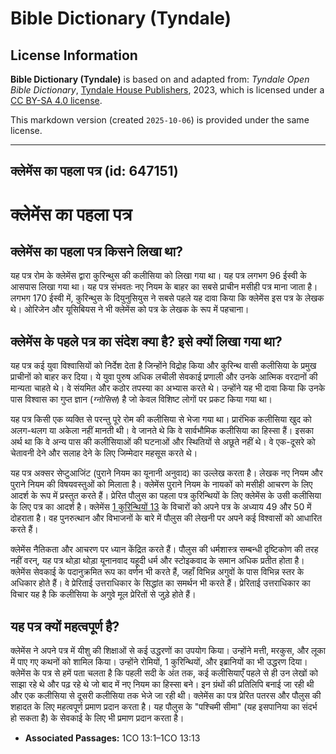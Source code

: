 # Bible Dictionary (Tyndale)

## License Information

**Bible Dictionary (Tyndale)** is based on and adapted from: _Tyndale Open Bible Dictionary_, [Tyndale House Publishers](https://tyndaleopenresources.com/), 2023, which is licensed under a [CC BY-SA 4.0 license](https://creativecommons.org/licenses/by-sa/4.0/legalcode.en).

This markdown version (created `2025-10-06`) is provided under the same license.



--------------------------------

## क्लेमेंस का पहला पत्र (id: 647151)

क्लेमेंस का पहला पत्र
=====================

क्लेमेंस का पहला पत्र किसने लिखा था?
------------------------------------

यह पत्र रोम के क्लेमेंस द्वारा कुरिन्थुस की कलीसिया को लिखा गया था। यह पत्र लगभग 96 ईस्वी के आसपास लिखा गया था। यह पत्र संभवतः नए नियम के बाहर का सबसे प्राचीन मसीही पत्र माना जाता है। लगभग 170 ईस्वी में, कुरिन्थुस के दियुनुसियुस ने सबसे पहले यह दावा किया कि क्लेमेंस इस पत्र के लेखक थे। ओरिजेन और यूसिबियस ने भी क्लेमेंस को पत्र के लेखक के रूप में पहचाना।

क्लेमेंस के पहले पत्र का संदेश क्या है? इसे क्यों लिखा गया था?
--------------------------------------------------------------

यह पत्र कई युवा विश्वासियों को निर्देश देता है जिन्होंने विद्रोह किया और कुरिन्थ वासी कलीसिया के प्रमुख प्राचीनों को बाहर कर दिया। ये युवा पुरुष अधिक लचीली सेवकाई प्रणाली और उनके आत्मिक वरदानों की मान्यता चाहते थे। वे संयमित और कठोर तपस्या का अभ्यास करते थे। उन्होंने यह भी दावा किया कि उनके पास विश्वास का गुप्त ज्ञान (*ग्नोसिस*) है जो केवल विशिष्ट लोगों पर प्रकट किया गया था।

यह पत्र किसी एक व्यक्ति से परन्तु पूरे रोम की कलीसिया से भेजा गया था। प्रारंभिक कलीसिया खुद को अलग\-थलग या अकेला नहीं मानती थी। वे जानते थे कि वे सार्वभौमिक कलीसिया का हिस्सा हैं। इसका अर्थ था कि वे अन्य पास की कलीसियाओं की घटनाओं और स्थितियों से अछूते नहीं थे। वे एक\-दूसरे को चेतावनी देने और सलाह देने के लिए जिम्मेदार महसूस करते थे।

यह पत्र अक्सर सेप्टुआजिंट (पुराने नियम का यूनानी अनुवाद) का उल्लेख करता है। लेखक नए नियम और पुराने नियम की विषयवस्तुओं को मिलाता है। क्लेमेंस पुराने नियम के नायकों को मसीही आचरण के लिए आदर्श के रूप में प्रस्तुत करते हैं। प्रेरित पौलुस का पहला पत्र कुरिन्थियों के लिए क्लेमेंस के उसी कलीसिया के लिए पत्र का आदर्श है। क्लेमेंस [1 कुरिन्थियों 13](https://ref.ly/1Cor13:1-1Cor13:13) के विचारों को अपने पत्र के अध्याय 49 और 50 में दोहराता है। वह पुनरुत्थान और विभाजनों के बारे में पौलुस की लेखनी पर अपने कई विश्वासों को आधारित करते हैं।

क्लेमेंस नैतिकता और आचरण पर ध्यान केंद्रित करते हैं। पौलुस की धर्मशास्त्र सम्बन्धी दृष्टिकोण की तरह नहीं वरन्, यह पत्र थोड़ा थोड़ा यूनानवाद यहूदी धर्म और स्टोइकवाद के समान अधिक प्रतीत होता है। क्लेमेंस सेवकाई के पदानुक्रमित रूप का वर्णन भी करते हैं, जहाँ विभिन्न अगुवों के पास विभिन्न स्तर के अधिकार होते हैं। वे प्रेरिताई उत्तराधिकार के सिद्धांत का समर्थन भी करते हैं। प्रेरिताई उत्तराधिकार का विचार यह है कि कलीसिया के अगुवे मूल प्रेरितों से जुड़े होते हैं।

यह पत्र क्यों महत्वपूर्ण है?
----------------------------

क्लेमेंस ने अपने पत्र में यीशु की शिक्षाओं से कई उद्धरणों का उपयोग किया। उन्होंने मत्ती, मरकुस, और लूका में पाए गए कथनों को शामिल किया। उन्होंने रोमियों, 1 कुरिन्थियों, और इब्रानियों का भी उद्धरण दिया। क्लेमेंस के पत्र से हमें पता चलता है कि पहली सदी के अंत तक, कई कलीसियाएँ पहले से ही उन लेखों को साझा रहे थे और पढ़ रहे थे जो बाद में नए नियम का हिस्सा बने। इन ग्रंथों की प्रतिलिपि बनाई जा रही थी और एक कलीसिया से दूसरी कलीसिया तक भेजे जा रही थी। क्लेमेंस का पत्र प्रेरित पतरस और पौलुस की शहादत के लिए महत्वपूर्ण प्रमाण प्रदान करता है। यह पौलुस के "पश्चिमी सीमा" (यह इसपानिया का संदर्भ हो सकता है) के सेवकाई के लिए भी प्रमाण प्रदान करता है।

* **Associated Passages:** 1CO 13:1–1CO 13:13

